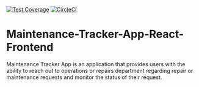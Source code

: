 [![Test Coverage](https://api.codeclimate.com/v1/badges/8b9488a9ceda6c715c15/test_coverage)](https://codeclimate.com/github/faksam/maintenance-tracker-app-react/test_coverage) [![CircleCI](https://circleci.com/gh/faksam/maintenance-tracker-app-react.svg?style=svg)](https://circleci.com/gh/faksam/maintenance-tracker-app-react)

# Maintenance-Tracker-App-React-Frontend
Maintenance Tracker App is an application that provides users with the ability to reach out to operations or repairs department regarding repair or maintenance requests and monitor the status of their request.
